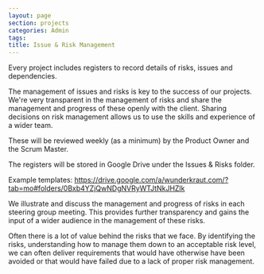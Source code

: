 ```yaml
---
layout: page
section: projects
categories: Admin
tags:
title: Issue & Risk Management
---
```


Every project includes registers to record details of risks, issues and dependencies.

The management of issues and risks is key to the success of our projects. We're very transparent in the management of risks and share the management and progress of these openly with the client. Sharing decisions on risk management allows us to use the skills and experience of a wider team.

These will be reviewed weekly (as a minimum) by the Product Owner and the Scrum Master.

The registers will be stored in Google Drive under the Issues & Risks folder.

Example templates:
<https://drive.google.com/a/wunderkraut.com/?tab=mo#folders/0Bxb4YZjQwNDgNVRyWTJtNkJHZlk>

We illustrate and discuss the management and progress of risks in each steering group meeting. This provides further transparency and gains the input of a wider audience in the management of these risks.

Often there is a lot of value behind the risks that we face. By identifying the risks, understanding how to manage them down to an acceptable risk level, we can often deliver requirements that would have otherwise have been avoided or that would have failed due to a lack of proper risk management.
